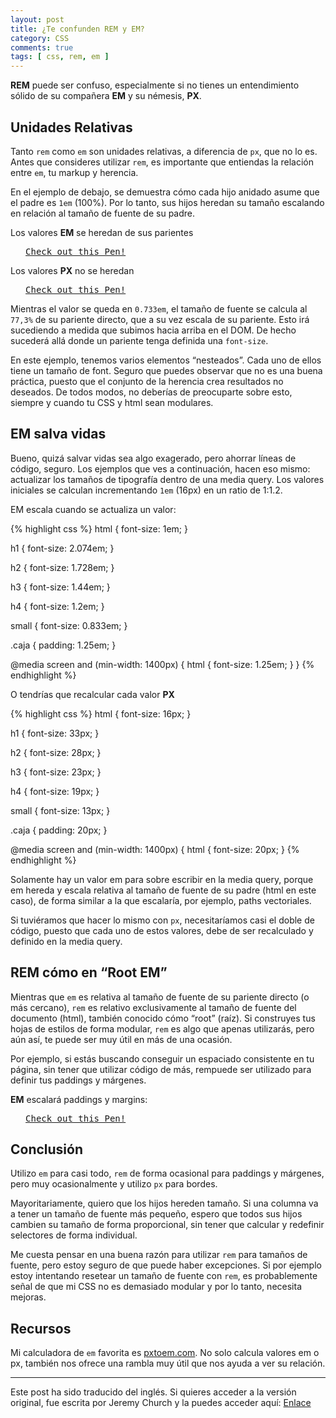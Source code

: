 ```yaml
---
layout: post
title: ¿Te confunden REM y EM?
category: CSS
comments: true
tags: [ css, rem, em ]
---
```


**REM** puede ser confuso, especialmente si no tienes un entendimiento sólido de su compañera **EM** y su némesis, **PX**.

## Unidades Relativas

Tanto `rem` como `em` son unidades relativas, a diferencia de `px`, que no lo es. Antes que consideres utilizar `rem`, es importante que entiendas la relación entre `em`, tu markup y herencia.

En el ejemplo de debajo, se demuestra cómo cada hijo anidado asume que el padre es `1em` (100%). Por lo tanto, sus hijos heredan su tamaño escalando en relación al tamaño de fuente de su padre.

Los valores **EM** se heredan de sus parientes

<pre class="codepen" data-height="470" data-type="result" data-href="rCcIh" data-user="jeremychurch" data-safe="true"> <code> </code> <a href="http://codepen.io/jeremychurch/pen/rCcIh">Check out this Pen!</a> </pre>
<script src="http://codepen.io/assets/embed/ei.js"> </script>

Los valores **PX** no se heredan

<pre class="codepen" data-height="470" data-type="result" data-href="dlyqw" data-user="jeremychurch" data-safe="true"> <code> </code> <a href="http://codepen.io/jeremychurch/pen/dlyqw">Check out this Pen!</a> </pre>
<script src="http://codepen.io/assets/embed/ei.js"> </script>

Mientras el valor se queda en `0.733em`, el tamaño de fuente se calcula al `77,3%` de su pariente directo, que a su vez escala de su pariente. Esto irá sucediendo a medida que subimos hacia arriba en el DOM. De hecho sucederá allá donde un pariente tenga definida una `font-size`.

En este ejemplo, tenemos varios elementos “nesteados”. Cada uno de ellos tiene un tamaño de font. Seguro que puedes observar que no es una buena práctica, puesto que el conjunto de la herencia crea resultados no deseados. De todos modos, no deberías de preocuparte sobre esto, siempre y cuando tu CSS y html sean modulares.

## EM salva vidas

Bueno, quizá salvar vidas sea algo exagerado, pero ahorrar líneas de código, seguro. Los ejemplos que ves a continuación, hacen eso mismo: actualizar los tamaños de tipografía dentro de una media query. Los valores iniciales se calculan incrementando `1em` (16px) en un ratio de 1:1.2.

EM escala cuando se actualiza un valor:

{% highlight css %}
html { font-size: 1em; }

h1 { font-size: 2.074em; }

h2 { font-size: 1.728em; }

h3 { font-size: 1.44em; }

h4 { font-size: 1.2em; }

small { font-size: 0.833em; }

.caja { padding: 1.25em; }

@media screen and (min-width: 1400px) { html { font-size: 1.25em; } }
{% endhighlight %}

O tendrías que recalcular cada valor **PX**

{% highlight css %}
html { font-size: 16px; }

h1 { font-size: 33px; }

h2 { font-size: 28px; }

h3 { font-size: 23px; }

h4 { font-size: 19px; }

small { font-size: 13px; }

.caja { padding: 20px; }

@media screen and (min-width: 1400px) { html { font-size: 20px; }
{% endhighlight %}

Solamente hay un valor em para sobre escribir en la media query, porque em hereda y escala relativa al tamaño de fuente de su padre (html en este caso), de forma similar a la que escalaría, por ejemplo, paths vectoriales.

Si tuviéramos que hacer lo mismo con `px`, necesitaríamos casi el doble de código, puesto que cada uno de estos valores, debe de ser recalculado y definido en la media query.

## REM cómo en “Root EM”

Mientras que `em` es relativa al tamaño de fuente de su pariente directo (o más cercano), `rem` es relativo exclusivamente al tamaño de fuente del documento (html), también conocido cómo “root” (raíz). Si construyes tus hojas de estilos de forma modular, `rem` es algo que apenas utilizarás, pero aún así, te puede ser muy útil en más de una ocasión.

Por ejemplo, si estás buscando conseguir un espaciado consistente en tu página, sin tener que utilizar código de más, rempuede ser utilizado para definir tus paddings y márgenes.

**EM** escalará paddings y margins:

<pre class="codepen" data-height="470" data-type="result" data-href="AlxHk" data-user="jeremychurch" data-safe="true"> <code> </code> <a href="http://codepen.io/jeremychurch/pen/AlxHk">Check out this Pen!</a> </pre>
<script src="http://codepen.io/assets/embed/ei.js"> </script>

## Conclusión

Utilizo `em` para casi todo, `rem` de forma ocasional para paddings y márgenes, pero muy ocasionalmente y utilizo `px` para bordes.

Mayoritariamente, quiero que los hijos hereden tamaño. Si una columna va a tener un tamaño de fuente más pequeño, espero que todos sus hijos cambien su tamaño de forma proporcional, sin tener que calcular y redefinir selectores de forma individual.

Me cuesta pensar en una buena razón para utilizar `rem` para tamaños de fuente, pero estoy seguro de que puede haber excepciones. Si por ejemplo estoy intentando resetear un tamaño de fuente con `rem`, es probablemente señal de que mi CSS no es demasiado modular y por lo tanto, necesita mejoras.

## Recursos

Mi calculadora de `em` favorita es [pxtoem.com](https://pxtoem.com/). No solo calcula valores em o px, también nos ofrece una rambla muy útil que nos ayuda a ver su relación.

---

Este post ha sido traducido del inglés. Si quieres acceder a la versión original, fue escrita por Jeremy Church y la puedes acceder aquí: [Enlace](https://j.eremy.net/confused-about-rem-and-em/)
